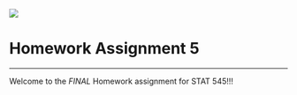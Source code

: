 
![](https://thumbs.dreamstime.com/t/colorful-fireworks-banner-black-background-63533687.jpg)

# Homework Assignment 5
***

Welcome to the *FINAL* Homework assignment for STAT 545!!!



